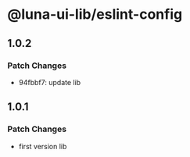 # @luna-ui-lib/eslint-config

## 1.0.2

### Patch Changes

- 94fbbf7: update lib

## 1.0.1

### Patch Changes

- first version lib
